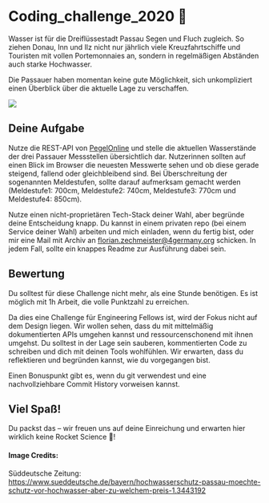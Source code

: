 # Coding_challenge_2020 🌊

Wasser ist für die Dreiflüssestadt Passau Segen und Fluch zugleich. So ziehen Donau, Inn und Ilz nicht nur jährlich viele Kreuzfahrtschiffe und Touristen mit vollen Portemonnaies an, sondern in regelmäßigen Abständen auch starke Hochwasser. 

Die Passauer haben momentan keine gute Möglichkeit, sich unkompliziert einen Überblick über die aktuelle Lage zu verschaffen.

![](https://www.sueddeutsche.de/image/sz.1.3444364?v=1507201446)

## Deine Aufgabe
Nutze die REST-API von [PegelOnline](https://www.pegelonline.wsv.de/webservice/guideRestapi) und stelle die aktuellen Wasserstände der drei Passauer Messstellen übersichtlich dar. Nutzerinnen sollten auf einen Blick im Browser die neuesten Messwerte sehen und ob diese gerade steigend, fallend oder gleichbleibend sind. Bei Überschreitung der sogenannten Meldestufen, sollte darauf aufmerksam gemacht werden (Meldestufe1: 700cm, Meldestufe2: 740cm, Meldestufe3: 770cm und Meldestufe4: 850cm).

Nutze einen nicht-proprietären Tech-Stack deiner Wahl, aber begründe deine Entscheidung knapp. Du kannst in einem privaten repo (bei einem Service deiner Wahl) arbeiten und mich einladen, wenn du fertig bist, oder mir eine Mail mit Archiv an florian.zechmeister@4germany.org schicken. In jedem Fall, sollte ein knappes Readme zur Ausführung dabei sein.

## Bewertung
Du solltest für diese Challenge nicht mehr, als eine Stunde benötigen. Es ist möglich mit 1h Arbeit, die volle Punktzahl zu erreichen. 

Da dies eine Challenge für Engineering Fellows ist, wird der Fokus nicht auf dem Design liegen. Wir wollen sehen, dass du mit mittelmäßig dokumentierten APIs umgehen kannst und ressourcenschonend mit ihnen umgehst. Du solltest in der Lage sein sauberen, kommentierten Code zu schreiben und dich mit deinen Tools wohlfühlen. Wir erwarten, dass du reflektieren und begründen kannst, wie du vorgegangen bist. 

Einen Bonuspunkt gibt es, wenn du git verwendest und eine nachvollziehbare Commit History vorweisen kannst. 

## Viel Spaß!
Du packst das – wir freuen uns auf deine Einreichung und erwarten hier wirklich keine Rocket Science 🚀! 

#### Image Credits:
Süddeutsche Zeitung: https://www.sueddeutsche.de/bayern/hochwasserschutz-passau-moechte-schutz-vor-hochwasser-aber-zu-welchem-preis-1.3443192
